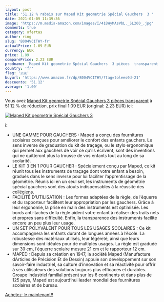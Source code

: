 ```yaml
---
layout: post
title: '51.12 % rabais sur Maped Kit geometrie Spécial Gauchers  3 '
date: 2021-01-09 11:39:36
image: 'https://m.media-amazon.com/images/I/41BWyMAsVbL._SL200_.jpg'
comments: true
category: ofertas
author: ring
slug: 'B004VCITHY-fr'
actualPrice: 1.09 EUR
currency: EUR
price: 1.09
comparePrice: 2.23 EUR
prodname: 'Maped Kit geometrie Spécial Gauchers  3 pièces  transparent'
country: 'fr'
flag: '🇫🇷'
buyurl: 'https://www.amazon.fr/dp/B004VCITHY/?tag=tolees0d-21'
descuento: '51.12'
average: '1.09'
---
```


Vous avez [Maped Kit geometrie Spécial Gauchers  3 pièces  transparent](https://www.amazon.fr/dp/B004VCITHY/?tag=tolees0d-21)  à  51.12 % de réduction, prix final  1.09 EUR (original: 2.23 EUR) ici:

[![Maped Kit geometrie Spécial Gauchers  3 ](https://m.media-amazon.com/images/I/41BWyMAsVbL._SL200_.jpg)](https://www.amazon.fr/dp/B004VCITHY/?tag=tolees0d-21)

ℹ️:

- UNE GAMME POUR GAUCHERS : Maped a conçu des fournitures scolaires conçues pour améliorer le confort des enfants gauchers. Le sens inverse de graduation du kit de traçage, ou le stylo ergonomique qui permet aux gauchers de voir ce qu’ils écrivent, sont des inventions qui ne quitteront plus la trousse de vos enfants tout au long de sa scolarité.
- LE KIT 3 EN 1 POUR GAUCHER : Spécialement conçu par Maped, ce kit réunit tous les instruments de traçage dont votre enfant a besoin, gradués dans le sens inverse pour lui faciliter l’apprentissage de la géométrie. Réunis ici en un seul set, les instruments de géométrie spécial gauchers sont des atouts indispensables à la réussite des collégiens.
- FACILITÉ D’UTILISATION : Les formes adaptées de la règle, de l’équerre et du rapporteur facilitent leur appropriation par les gauchers. Grâce à leur ergonomie, la prise en main des instruments est optimisée. Les bords anti-taches de la règle aident votre enfant à réaliser des traits nets et propres sans difficulté. Enfin, la transparence des instruments facilite encore un peu plus leur usage.
- UN SET POLYVALENT POUR TOUS LES USAGES SCOLAIRES : Ce kit accompagnera les enfants durant de longues années à l’école. La robustesse des matériaux utilisés, leur légèreté, ainsi que leurs dimensions sont idéales pour de multiples usages. La règle est graduée sur 30 cm, l’équerre scolaire mesure 21 cm et le rapporteur 12 cm.
- MAPED : Depuis sa création en 1947, la société Maped (Manufacture dArticles de Précision Et de Dessin) appuie son développement sur son savoir-faire industriel, sa culture d’innovation et sa réactivité pour offrir à ses utilisateurs des solutions toujours plus efficaces et durables. Groupe industriel familial présent sur les 6 continents et dans plus de 125 pays, Maped est aujourd’hui leader mondial des fournitures scolaires et de bureau.

[Achetez-le maintenant!!](https://www.amazon.fr/dp/B004VCITHY/?tag=tolees0d-21)
